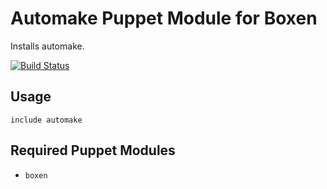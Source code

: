 # Automake Puppet Module for Boxen

Installs automake.

[![Build Status](https://travis-ci.org/tommetge/puppet-automake.png?branch=master)](https://travis-ci.org/tommetge/puppet-automake)

## Usage

```puppet
include automake
```

## Required Puppet Modules

* `boxen`
